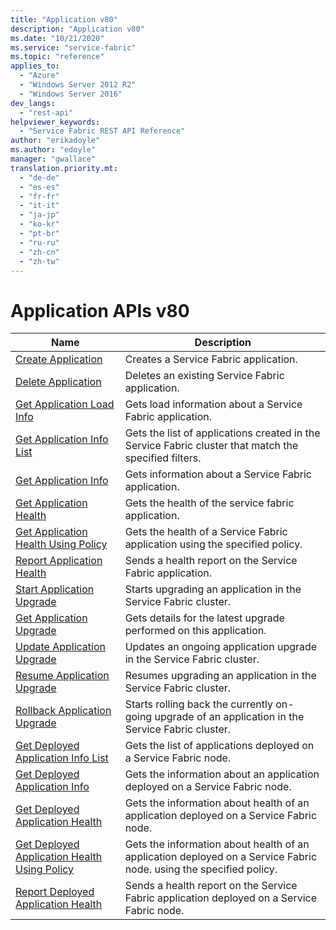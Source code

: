 ```yaml
---
title: "Application v80"
description: "Application v80"
ms.date: "10/21/2020"
ms.service: "service-fabric"
ms.topic: "reference"
applies_to: 
  - "Azure"
  - "Windows Server 2012 R2"
  - "Windows Server 2016"
dev_langs: 
  - "rest-api"
helpviewer_keywords: 
  - "Service Fabric REST API Reference"
author: "erikadoyle"
ms.author: "edoyle"
manager: "gwallace"
translation.priority.mt: 
  - "de-de"
  - "es-es"
  - "fr-fr"
  - "it-it"
  - "ja-jp"
  - "ko-kr"
  - "pt-br"
  - "ru-ru"
  - "zh-cn"
  - "zh-tw"
---
```

# Application APIs v80

| Name | Description |
| --- | --- |
| [Create Application](sfclient-v80-api-createapplication.md) | Creates a Service Fabric application.<br/> |
| [Delete Application](sfclient-v80-api-deleteapplication.md) | Deletes an existing Service Fabric application.<br/> |
| [Get Application Load Info](sfclient-v80-api-getapplicationloadinfo.md) | Gets load information about a Service Fabric application.<br/> |
| [Get Application Info List](sfclient-v80-api-getapplicationinfolist.md) | Gets the list of applications created in the Service Fabric cluster that match the specified filters.<br/> |
| [Get Application Info](sfclient-v80-api-getapplicationinfo.md) | Gets information about a Service Fabric application.<br/> |
| [Get Application Health](sfclient-v80-api-getapplicationhealth.md) | Gets the health of the service fabric application.<br/> |
| [Get Application Health Using Policy](sfclient-v80-api-getapplicationhealthusingpolicy.md) | Gets the health of a Service Fabric application using the specified policy.<br/> |
| [Report Application Health](sfclient-v80-api-reportapplicationhealth.md) | Sends a health report on the Service Fabric application.<br/> |
| [Start Application Upgrade](sfclient-v80-api-startapplicationupgrade.md) | Starts upgrading an application in the Service Fabric cluster.<br/> |
| [Get Application Upgrade](sfclient-v80-api-getapplicationupgrade.md) | Gets details for the latest upgrade performed on this application.<br/> |
| [Update Application Upgrade](sfclient-v80-api-updateapplicationupgrade.md) | Updates an ongoing application upgrade in the Service Fabric cluster.<br/> |
| [Resume Application Upgrade](sfclient-v80-api-resumeapplicationupgrade.md) | Resumes upgrading an application in the Service Fabric cluster.<br/> |
| [Rollback Application Upgrade](sfclient-v80-api-rollbackapplicationupgrade.md) | Starts rolling back the currently on-going upgrade of an application in the Service Fabric cluster.<br/> |
| [Get Deployed Application Info List](sfclient-v80-api-getdeployedapplicationinfolist.md) | Gets the list of applications deployed on a Service Fabric node.<br/> |
| [Get Deployed Application Info](sfclient-v80-api-getdeployedapplicationinfo.md) | Gets the information about an application deployed on a Service Fabric node.<br/> |
| [Get Deployed Application Health](sfclient-v80-api-getdeployedapplicationhealth.md) | Gets the information about health of an application deployed on a Service Fabric node.<br/> |
| [Get Deployed Application Health Using Policy](sfclient-v80-api-getdeployedapplicationhealthusingpolicy.md) | Gets the information about health of an application deployed on a Service Fabric node. using the specified policy.<br/> |
| [Report Deployed Application Health](sfclient-v80-api-reportdeployedapplicationhealth.md) | Sends a health report on the Service Fabric application deployed on a Service Fabric node.<br/> |

